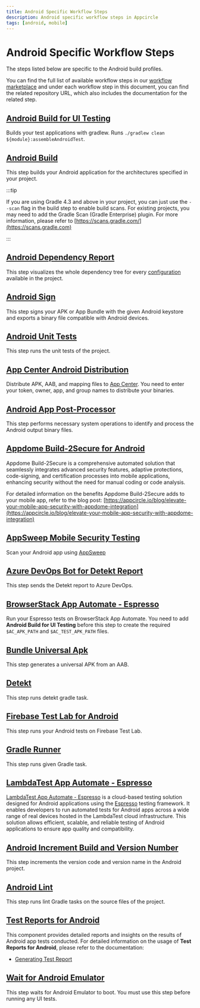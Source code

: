 ```yaml
---
title: Android Specific Workflow Steps
description: Android specific workflow steps in Appcircle
tags: [android, mobile]
---
```


# Android Specific Workflow Steps

The steps listed below are specific to the Android build profiles.

You can find the full list of available workflow steps in our [workflow marketplace](https://github.com/appcircleio/appcircle-workflow-components) and under each workflow step in this document, you can find the related repository URL, which also includes the documentation for the related step.

## [Android Build for UI Testing](/workflows/android-specific-workflow-steps/android-build-for-ui-testing)

Builds your test applications with gradlew. Runs `./gradlew clean ${module}:assembleAndroidTest`.

## [Android Build](/workflows/android-specific-workflow-steps/android-build)

This step builds your Android application for the architectures specified in your project.

:::tip

If you are using Gradle 4.3 and above in your project, you can just use the `--scan` flag in the build step to enable build scans. For existing projects, you may need to add the Gradle Scan (Gradle Enterprise) plugin. For more information, please refer to [https://scans.gradle.com/](https://scans.gradle.com)

:::

## [Android Dependency Report](/workflows/android-specific-workflow-steps/android-dependency-report)

This step visualizes the whole dependency tree for every [configuration](https://docs.gradle.org/current/userguide/declaring_dependencies.html#sec:what-are-dependency-configurations) available in the project.

## [Android Sign](/workflows/android-specific-workflow-steps/android-sign)

This step signs your APK or App Bundle with the given Android keystore and exports a binary file compatible with Android devices.

## [Android Unit Tests](/workflows/android-specific-workflow-steps/android-unit-tests)

This step runs the unit tests of the project.

## [App Center Android Distribution](/workflows/android-specific-workflow-steps/app-center-android-distribution)

Distribute APK, AAB, and mapping files to [App Center](https://appcenter.ms/). You need to enter your token, owner, app, and group names to distribute your binaries.

## [Android App Post-Processor](/workflows/android-specific-workflow-steps/app-post-processor)

This step performs necessary system operations to identify and process the Android output binary files.

## [Appdome Build-2Secure for Android](/workflows/android-specific-workflow-steps/appdome-build-to-secure-for-android)

Appdome Build-2Secure is a comprehensive automated solution that seamlessly integrates advanced security features, adaptive protections, code-signing, and certification processes into mobile applications, enhancing security without the need for manual coding or code analysis.

For detailed information on the benefits Appdome Build-2Secure adds to your mobile app, refer to the blog post:
[https://appcircle.io/blog/elevate-your-mobile-app-security-with-appdome-integration](https://appcircle.io/blog/elevate-your-mobile-app-security-with-appdome-integration)

## [AppSweep Mobile Security Testing](/workflows/android-specific-workflow-steps/appsweep-mobile-security-testing)

Scan your Android app using [AppSweep](https://appsweep.guardsquare.com)

## [Azure DevOps Bot for Detekt Report](/workflows/android-specific-workflow-steps/azure-bot-for-detekt-report)

This step sends the Detekt report to Azure DevOps.

## [BrowserStack App Automate - Espresso](/workflows/android-specific-workflow-steps/browserstack-app-automate-espresso)

Run your Espresso tests on BrowserStack App Automate. You need to add **Android Build for UI Testing** before this step to create the required `$AC_APK_PATH` and `$AC_TEST_APK_PATH` files.

## [Bundle Universal Apk](/workflows/android-specific-workflow-steps/bundle-universal-apk)

This step generates a universal APK from an AAB.

## [Detekt](/workflows/android-specific-workflow-steps/detekt)

This step runs detekt gradle task.

## [Firebase Test Lab for Android](/workflows/android-specific-workflow-steps/firebase-test-lab)

This step runs your Android tests on Firebase Test Lab.

## [Gradle Runner](/workflows/android-specific-workflow-steps/gradle-runner)

This step runs given Gradle task.

## [LambdaTest App Automate - Espresso](/workflows/android-specific-workflow-steps/lambdatest-app-automate-espresso)

[LambdaTest App Automate - Espresso](https://www.lambdatest.com/support/docs/getting-started-with-espresso-testing/) is a cloud-based testing solution designed for Android applications using the [Espresso](https://developer.android.com/training/testing/espresso) testing framework. It enables developers to run automated tests for Android apps across a wide range of real devices hosted in the LambdaTest cloud infrastructure. This solution allows efficient, scalable, and reliable testing of Android applications to ensure app quality and compatibility.

## [Android Increment Build and Version Number](/workflows/android-specific-workflow-steps/increment-build-and-version-number)

This step increments the version code and version name in the Android project.

## [Android Lint](/workflows/android-specific-workflow-steps/lint)

This step runs lint Gradle tasks on the source files of the project.

## [Test Reports for Android](/workflows/android-specific-workflow-steps/test-reports-for-android)

This component provides detailed reports and insights on the results of Android app tests conducted.
For detailed information on the usage of **Test Reports for Android**, please refer to the documentation:

- [Generating Test Report](/continuous-testing/android-testing/running-android-unit-tests#generating-test-report)

## [Wait for Android Emulator](/workflows/android-specific-workflow-steps/wait-for-android-emulator)

This step waits for Android Emulator to boot. You must use this step before running any UI tests.